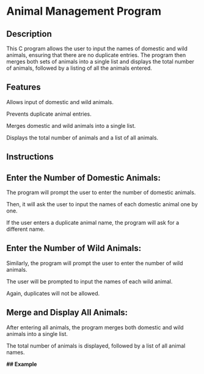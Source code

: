 # **Animal Management Program**

## **Description**

This C program allows the user to input the names of domestic and wild animals, ensuring that there are no duplicate entries. The program then merges both sets of animals into a single list and displays the total number of animals, followed by a listing of all the animals entered.

## **Features**

Allows input of domestic and wild animals.

Prevents duplicate animal entries.

Merges domestic and wild animals into a single list.

Displays the total number of animals and a list of all animals.

## **Instructions**

## **Enter the Number of Domestic Animals:**

The program will prompt the user to enter the number of domestic animals.

Then, it will ask the user to input the names of each domestic animal one by one.

If the user enters a duplicate animal name, the program will ask for a different name.

## **Enter the Number of Wild Animals:**

Similarly, the program will prompt the user to enter the number of wild animals.

The user will be prompted to input the names of each wild animal.

Again, duplicates will not be allowed.

## **Merge and Display All Animals:**

After entering all animals, the program merges both domestic and wild animals into a single list.

The total number of animals is displayed, followed by a list of all animal names.

**## Example**